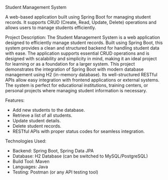 Student Management System

A web-based application built using Spring Boot for managing student records. It supports CRUD (Create, Read, Update, Delete) operations and allows users to manage students efficiently.

Project Description:
The Student Management System is a web application designed to efficiently manage student records. Built using Spring Boot, this system provides a clean and structured backend for handling student data with ease. 
The application supports essential CRUD operations and is designed with scalability and simplicity in mind, making it an ideal project for learning or as a foundation for a larger system.
This project demonstrates the integration of Spring Boot with modern database management using H2 (in-memory database). Its well-structured RESTful APIs allow easy integration with frontend applications or external systems. 
The system is perfect for educational institutions, training centers, or personal projects where managing student information is necessary.

Features:
  - Add new students to the database.
  - Retrieve a list of all students.
  - Update student details.
  - Delete student records.
  - RESTful APIs with proper status codes for seamless integration.

Technologies Used: 
   - Backend: Spring Boot, Spring Data JPA
   - Database: H2 Database (can be switched to MySQL/PostgreSQL)
   - Build Tool: Maven
   - Languages: Java
   - Testing: Postman (or any API testing tool)

